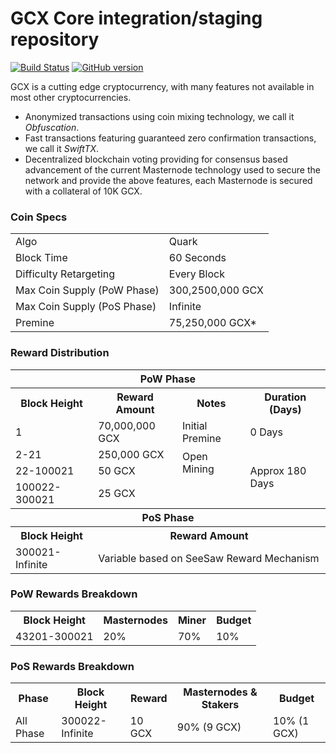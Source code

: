 GCX Core integration/staging repository
=====================================

[![Build Status](https://travis-ci.org/shamimiceewu025/GCX.svg?branch=master)](https://travis-ci.org/shamimiceewu025/GCX) [![GitHub version](https://badge.fury.io/gh/shamimiceewu025%2FGCX.svg)](https://badge.fury.io/gh/shamimiceewu025%2FGCX)

GCX is a cutting edge cryptocurrency, with many features not available in most other cryptocurrencies.
- Anonymized transactions using coin mixing technology, we call it _Obfuscation_.
- Fast transactions featuring guaranteed zero confirmation transactions, we call it _SwiftTX_.
- Decentralized blockchain voting providing for consensus based advancement of the current Masternode
  technology used to secure the network and provide the above features, each Masternode is secured
  with a collateral of 10K GCX.


### Coin Specs
<table>
<tr><td>Algo</td><td>Quark</td></tr>
<tr><td>Block Time</td><td>60 Seconds</td></tr>
<tr><td>Difficulty Retargeting</td><td>Every Block</td></tr>
<tr><td>Max Coin Supply (PoW Phase)</td><td>300,2500,000 GCX</td></tr>
<tr><td>Max Coin Supply (PoS Phase)</td><td>Infinite</td></tr>
<tr><td>Premine</td><td>75,250,000 GCX*</td></tr>
</table>


### Reward Distribution

<table>
<th colspan=4>PoW Phase</th>
<tr><th>Block Height</th><th>Reward Amount</th><th>Notes</th><th>Duration (Days)</th></tr>
<tr><td>1</td><td>70,000,000 GCX</td><td>Initial Premine</td><td>0 Days</td></tr>
<tr><td>2-21</td><td>250,000 GCX</td><td rowspan=2>Open Mining</td><td rowspan=3> Approx 180 Days</td></tr>
<tr><td>22-100021</td><td>50 GCX</td></tr>
<tr><td>100022-300021</td><td>25 GCX</td></tr>
<tr><th colspan=4>PoS Phase</th></tr>
<tr><th>Block Height</th><th colspan=3>Reward Amount</th></tr>
<tr><td>300021-Infinite</td><td colspan=3>Variable based on SeeSaw Reward Mechanism</td></tr>
</table>

### PoW Rewards Breakdown

<table>
<th>Block Height</th><th>Masternodes</th><th>Miner</th><th>Budget</th>
<tr><td>43201-300021</td><td>20%</td><td>70%</td><td>10%</td></tr>
</table>

### PoS Rewards Breakdown

<table>
<th>Phase</th><th>Block Height</th><th>Reward</th><th>Masternodes & Stakers</th><th>Budget</th>
<tr><td>All Phase</td><td>300022-Infinite</td><td>10 GCX</td><td>90% (9 GCX)</td><td>10% (1 GCX)</td></tr>
</table>
